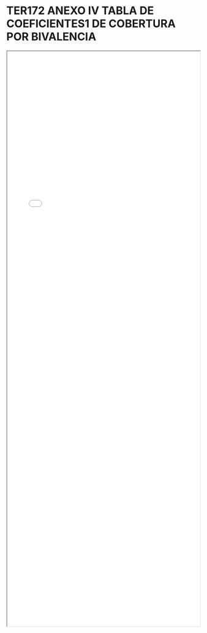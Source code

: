 
# TER172 ANEXO IV TABLA DE COEFICIENTES1 DE COBERTURA POR BIVALENCIA

<iframe src="../TER172 ANEXO IV TABLA DE COEFICIENTES1 DE COBERTURA POR BIVALENCIA.pdf" width="100%" height="1500px"></iframe>

